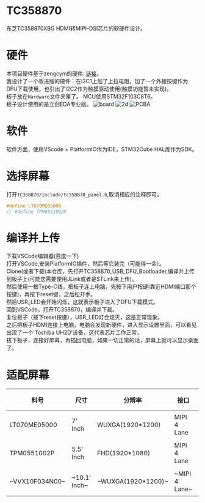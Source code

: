 # TC358870
东芝TC358870XBG HDMI转MIPI-DSI芯片的软硬件设计。  

# 硬件
本项目硬件基于zengcym的硬件: [链接](https://github.com/zengcym/HDMI-To-MIPI)。  
我设计了一个改进版的硬件：在I2C1上加了上拉电阻，加了一个外接按键作为DFU下载使用，也引出了I2C2作为触摸驱动使用(触摸功能暂未实现)。  
板子放在`Hardware`文件夹里了。
MCU使用STM32F103C8T6。  
板子设计使用的是立创EDA专业版。
![board](https://user-images.githubusercontent.com/48781081/185403061-dfd3fd86-fc98-4fd3-a1ca-e4b5496c8ae1.png)
![2d](https://user-images.githubusercontent.com/48781081/185403119-4ca9f16e-12c6-49be-99d0-8bc7e5a23e32.png)
![PCBA](https://user-images.githubusercontent.com/48781081/185403195-b15e27f5-cf48-46b7-87d2-ff140f1092de.jpg)

# 软件
软件方面，使用VScode + PlatformIO作为IDE，STM32Cube HAL库作为SDK。

# 选择屏幕
打开`TC358870/include/tc358870_panel.h`,取消相应的注释即可。  
```c
#define LT070ME05000
// #define TPM0551002P
```
# 编译并上传
下载VSCode编辑器(百度一下)  
打开VSCode,安装PlatformIO插件，然后等它装完（可能得一会）。  
Clone(或者下载)本仓库，先打开TC358870_USB_DFU_Bootloader,编译并上传到板子上(可能您需要使用JLink或者是STLink来上传)。  
然后使用一根Type-C线，把板子连上电脑，先按下用户按键(靠近HDMI端口那个按键)，再按下reset键，之后松开手。  
然后USR_LED会开始闪烁，这就表示板子进入了DFU下载模式。  
回到VSCode，打开TC358870，编译并下载。  
复位板子（按下reset按键），USR_LED灯会熄灭，这是正常现象。  
之后把板子HDMI连接上电脑，电脑会发现新硬件，进入显示设置里面，可以看见出现了一个'Toshiba UH2D'设备，这代表芯片工作正常。  
拔下板子，连接好屏幕，再插回电脑，如果一切正常的话，屏幕上就可以显示桌面了。  

# 适配屏幕
| 料号 | 尺寸 | 分辨率 | 接口 | 连接器 | 备注 |
| ---- | ---- | --- | --- | --- | --- |
| LT070ME05000 | 7' Inch| WUXGA(1920*1200)| MIPI 4 Lane | 31P 连接器 |
|TPM0551002P | 5.5' Inch | FHD(1920*1080) | MIPI 4 Lane | 39P 连接器 | 触摸芯片:Synaptics S3351 |
| ~VVX10F034N00~ | ~10.1' Inch~ | ~WUXGA(1920*1200)~ | ~MIPI 4 Lane~ | ~51P 连接器~ | ~默认显示模式:横屏~ |
